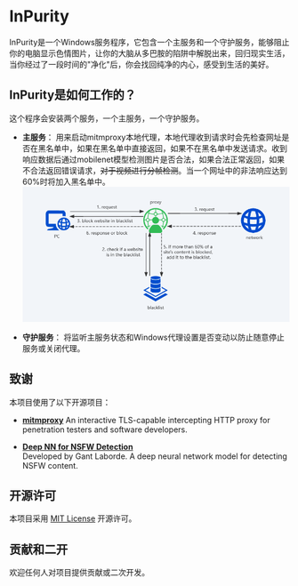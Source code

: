 # InPurity
InPurity是一个Windows服务程序，它包含一个主服务和一个守护服务，能够阻止你的电脑显示色情图片，让你的大脑从多巴胺的陷阱中解脱出来，回归现实生活，当你经过了一段时间的"净化"后，你会找回纯净的内心，感受到生活的美好。

## InPurity是如何工作的？
这个程序会安装两个服务，一个主服务，一个守护服务。

- **主服务**：
用来启动mitmproxy本地代理，本地代理收到请求时会先检查网址是否在黑名单中，如果在黑名单中直接返回，如果不在黑名单中发送请求。收到响应数据后通过mobilenet模型检测图片是否合法，如果合法正常返回，如果不合法返回错误请求，~~对于视频进行分帧检测~~。当一个网址中的非法响应达到60%时将加入黑名单中。
![pic1.png](pic1.png)

- **守护服务**：
将监听主服务状态和Windows代理设置是否变动以防止随意停止服务或关闭代理。

## 致谢
本项目使用了以下开源项目：

- **[mitmproxy](https://github.com/mitmproxy/mitmproxy)**
  An interactive TLS-capable intercepting HTTP proxy for penetration testers and software developers.

- **[Deep NN for NSFW Detection](https://github.com/GantMan/nsfw_model)**  
  Developed by Gant Laborde. A deep neural network model for detecting NSFW content.

## 开源许可
本项目采用 [MIT License](LICENSE) 开源许可。

## 贡献和二开
欢迎任何人对项目提供贡献或二次开发。
